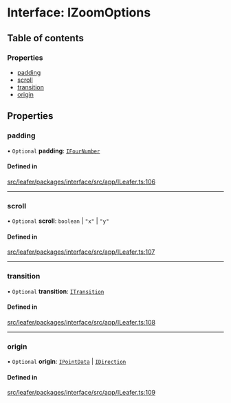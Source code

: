 # Interface: IZoomOptions

## Table of contents

### Properties

- [padding](IZoomOptions.md#padding)
- [scroll](IZoomOptions.md#scroll)
- [transition](IZoomOptions.md#transition)
- [origin](IZoomOptions.md#origin)

## Properties

### padding

• `Optional` **padding**: [`IFourNumber`](../modules.md#ifournumber)

#### Defined in

[src/leafer/packages/interface/src/app/ILeafer.ts:106](https://github.com/leaferjs/leafer/blob/95ff07e0d4def3c18ac6ce3fa51ec0d271dffaae/packages/interface/src/app/ILeafer.ts#L106)

___

### scroll

• `Optional` **scroll**: `boolean` \| ``"x"`` \| ``"y"``

#### Defined in

[src/leafer/packages/interface/src/app/ILeafer.ts:107](https://github.com/leaferjs/leafer/blob/95ff07e0d4def3c18ac6ce3fa51ec0d271dffaae/packages/interface/src/app/ILeafer.ts#L107)

___

### transition

• `Optional` **transition**: [`ITransition`](../modules.md#itransition)

#### Defined in

[src/leafer/packages/interface/src/app/ILeafer.ts:108](https://github.com/leaferjs/leafer/blob/95ff07e0d4def3c18ac6ce3fa51ec0d271dffaae/packages/interface/src/app/ILeafer.ts#L108)

___

### origin

• `Optional` **origin**: [`IPointData`](IPointData.md) \| [`IDirection`](../modules.md#idirection)

#### Defined in

[src/leafer/packages/interface/src/app/ILeafer.ts:109](https://github.com/leaferjs/leafer/blob/95ff07e0d4def3c18ac6ce3fa51ec0d271dffaae/packages/interface/src/app/ILeafer.ts#L109)
